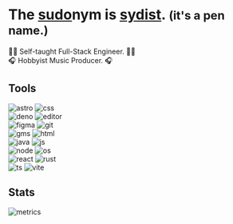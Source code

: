 <!-- Variables -->
[os]: https://img.shields.io/badge/windows-os-444444?style=for-the-badge&logo=windows11&labelColor=222222&logoColor=blue
[editor]: https://img.shields.io/badge/code-editor-444444?style=for-the-badge&logo=visualstudiocode&labelColor=222222&logoColor=blue
[music]: https://img.shields.io/badge/live_11-daw-444444?style=for-the-badge&logo=abletonlive&labelColor=222222
[deno]: https://img.shields.io/badge/deno-runtime-444444?style=for-the-badge&logo=deno&labelColor=222222
[node]: https://img.shields.io/badge/node-runtime-444444?style=for-the-badge&logo=node.js&labelColor=222222
[astro]: https://img.shields.io/badge/astro-framework-444444?style=for-the-badge&logo=astro&labelColor=222222
[ts]: https://img.shields.io/badge/typescript-lang-444444?style=for-the-badge&logo=typescript&labelColor=222222
[js]: https://img.shields.io/badge/javascript-lang-444444?style=for-the-badge&logo=javascript&labelColor=222222
[html]: https://img.shields.io/badge/html5-markup-444444?style=for-the-badge&logo=html5&labelColor=222222
[css]: https://img.shields.io/badge/css3-cascade-444444?style=for-the-badge&logo=css3&labelColor=222222&logoColor=66aaff
[java]: https://img.shields.io/badge/java-lang-444444?style=for-the-badge&labelColor=222222
[gms]: https://img.shields.io/badge/gamemaker-game_engine-444444?style=for-the-badge&labelColor=222222
[vite]: https://img.shields.io/badge/vite-build-444444?style=for-the-badge&labelColor=222222&logo=vite
[git]: https://img.shields.io/badge/git-vc-444444?style=for-the-badge&labelColor=222222&logo=git
[figma]: https://img.shields.io/badge/figma-design-444444?style=for-the-badge&logo=figma&labelColor=222222
[react]: https://img.shields.io/badge/react-lib-444444?style=for-the-badge&logo=react&labelColor=222222
[rust]: https://img.shields.io/badge/rust-lang-444444?style=for-the-badge&logo=rust&labelColor=222222
[metrics]: ./metrics.svg



# The [sudo](https://en.wikipedia.org/wiki/Sudo)nym is <ins>[sydist](https://github.com/sydist)</ins>. <small>(it's a pen name.)</small>

🧑‍💻 Self-taught Full-Stack Engineer. 🧑‍💻  
🎧 Hobbyist Music Producer. 🎧  

## Tools
![astro]    ![css]  
![deno]     ![editor]     
![figma]    ![git]   
![gms]      ![html]  
![java]     ![js]  
![node]     ![os]    
![react]    ![rust]  
![ts]       ![vite]  

## Stats
![metrics]

